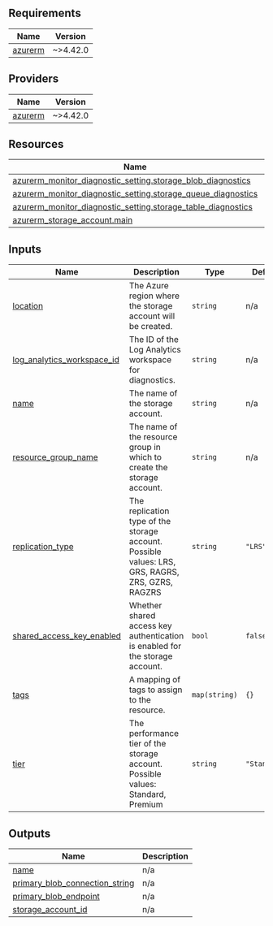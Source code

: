 <!-- BEGIN_TF_DOCS -->
## Requirements

| Name | Version |
|------|---------|
| <a name="requirement_azurerm"></a> [azurerm](#requirement\_azurerm) | ~>4.42.0 |

## Providers

| Name | Version |
|------|---------|
| <a name="provider_azurerm"></a> [azurerm](#provider\_azurerm) | ~>4.42.0 |

## Resources

| Name | Type |
|------|------|
| [azurerm_monitor_diagnostic_setting.storage_blob_diagnostics](https://registry.terraform.io/providers/hashicorp/azurerm/latest/docs/resources/monitor_diagnostic_setting) | resource |
| [azurerm_monitor_diagnostic_setting.storage_queue_diagnostics](https://registry.terraform.io/providers/hashicorp/azurerm/latest/docs/resources/monitor_diagnostic_setting) | resource |
| [azurerm_monitor_diagnostic_setting.storage_table_diagnostics](https://registry.terraform.io/providers/hashicorp/azurerm/latest/docs/resources/monitor_diagnostic_setting) | resource |
| [azurerm_storage_account.main](https://registry.terraform.io/providers/hashicorp/azurerm/latest/docs/resources/storage_account) | resource |

## Inputs

| Name | Description | Type | Default | Required |
|------|-------------|------|---------|:--------:|
| <a name="input_location"></a> [location](#input\_location) | The Azure region where the storage account will be created. | `string` | n/a | yes |
| <a name="input_log_analytics_workspace_id"></a> [log\_analytics\_workspace\_id](#input\_log\_analytics\_workspace\_id) | The ID of the Log Analytics workspace for diagnostics. | `string` | n/a | yes |
| <a name="input_name"></a> [name](#input\_name) | The name of the storage account. | `string` | n/a | yes |
| <a name="input_resource_group_name"></a> [resource\_group\_name](#input\_resource\_group\_name) | The name of the resource group in which to create the storage account. | `string` | n/a | yes |
| <a name="input_replication_type"></a> [replication\_type](#input\_replication\_type) | The replication type of the storage account. Possible values: LRS, GRS, RAGRS, ZRS, GZRS, RAGZRS | `string` | `"LRS"` | no |
| <a name="input_shared_access_key_enabled"></a> [shared\_access\_key\_enabled](#input\_shared\_access\_key\_enabled) | Whether shared access key authentication is enabled for the storage account. | `bool` | `false` | no |
| <a name="input_tags"></a> [tags](#input\_tags) | A mapping of tags to assign to the resource. | `map(string)` | `{}` | no |
| <a name="input_tier"></a> [tier](#input\_tier) | The performance tier of the storage account. Possible values: Standard, Premium | `string` | `"Standard"` | no |

## Outputs

| Name | Description |
|------|-------------|
| <a name="output_name"></a> [name](#output\_name) | n/a |
| <a name="output_primary_blob_connection_string"></a> [primary\_blob\_connection\_string](#output\_primary\_blob\_connection\_string) | n/a |
| <a name="output_primary_blob_endpoint"></a> [primary\_blob\_endpoint](#output\_primary\_blob\_endpoint) | n/a |
| <a name="output_storage_account_id"></a> [storage\_account\_id](#output\_storage\_account\_id) | n/a |
<!-- END_TF_DOCS -->